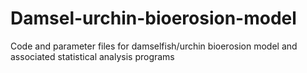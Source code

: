 # Damsel-urchin-bioerosion-model
Code and parameter files for damselfish/urchin bioerosion model and associated statistical analysis programs
